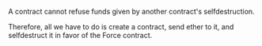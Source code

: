 A contract cannot refuse funds given by another contract's selfdestruction.

Therefore, all we have to do is create a contract, send ether to it, and selfdestruct it in favor of the Force contract.
